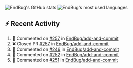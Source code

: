 ![EndBug's GitHub stats](https://github-readme-stats.vercel.app/api?username=endbug&show_icons=true&theme=dark)
![EndBug's most used languages](https://github-readme-stats.vercel.app/api/top-langs/?username=endbug&layout=compact&theme=dark)

## ⚡ Recent Activity

<!--START_SECTION:activity-->
1. 💬 Commented on [#257](https://github.com//EndBug/add-and-commit/issues/257) in [EndBug/add-and-commit](https://github.com//EndBug/add-and-commit)
2. ❌ Closed PR [#257](https://github.com//EndBug/add-and-commit/pull/257) in [EndBug/add-and-commit](https://github.com//EndBug/add-and-commit)
3. 💬 Commented on [#246](https://github.com//EndBug/add-and-commit/issues/246) in [EndBug/add-and-commit](https://github.com//EndBug/add-and-commit)
4. 💬 Commented on [#252](https://github.com//EndBug/add-and-commit/issues/252) in [EndBug/add-and-commit](https://github.com//EndBug/add-and-commit)
5. 💬 Commented on [#251](https://github.com//EndBug/add-and-commit/issues/251) in [EndBug/add-and-commit](https://github.com//EndBug/add-and-commit)
<!--END_SECTION:activity-->
